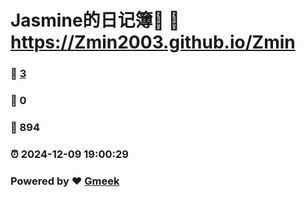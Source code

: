 # Jasmine的日记簿📒 :link: https://Zmin2003.github.io/Zmin 
### :page_facing_up: [3](https://Zmin2003.github.io/Zmin/tag.html) 
### :speech_balloon: 0 
### :hibiscus: 894 
### :alarm_clock: 2024-12-09 19:00:29 
### Powered by :heart: [Gmeek](https://github.com/Meekdai/Gmeek)
